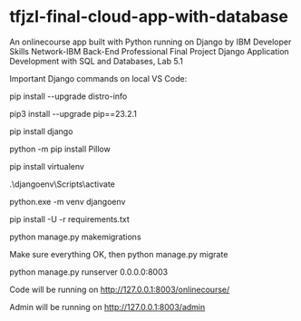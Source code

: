 # tfjzl-final-cloud-app-with-database
An onlinecourse app built with Python running on Django by IBM Developer Skills Network-IBM Back-End Professional Final Project
Django Application Development with SQL and Databases, Lab 5.1

Important Django commands on local VS Code:

pip install --upgrade distro-info

pip3 install --upgrade pip==23.2.1

pip install django

python -m pip install Pillow

pip install virtualenv

 .\djangoenv\Scripts\activate

python.exe -m venv djangoenv 

pip install -U -r requirements.txt

python manage.py makemigrations

Make sure everything OK, then 
python manage.py migrate

python manage.py runserver 0.0.0.0:8003

Code will be running on 
http://127.0.0.1:8003/onlinecourse/

Admin will be running on
http://127.0.0.1:8003/admin
